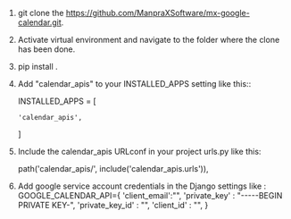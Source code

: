 1.  git clone the https://github.com/ManpraXSoftware/mx-google-calendar.git.
2.  Activate virtual environment and navigate to the folder where the clone has been done.
3.  pip install .
4.  Add "calendar_apis" to your INSTALLED_APPS setting like this::

    INSTALLED_APPS = [

        'calendar_apis',

    ]

5.  Include the calendar_apis URLconf in your project urls.py like this:

    path('calendar_apis/', include('calendar_apis.urls')),

6.  Add google service account credentials in the Django settings like :
    GOOGLE_CALENDAR_API={
    'client_email':"",
    'private_key' : "-----BEGIN PRIVATE KEY-",
    'private_key_id' : "",
    'client_id' : "",
    }
